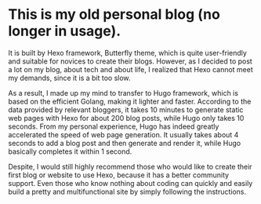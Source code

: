 # This is my old personal blog (no longer in usage).

It is built by Hexo framework, Butterfly theme, which is quite user-friendly and suitable for novices to create their blogs.
However, as I decided to post a lot on my blog, about tech and about life, I realized that Hexo cannot meet my demands, since it is 
a bit too slow.

As a result, I made up my mind to transfer to Hugo framework, which is based on the efficient Golang, making it lighter and faster.
According to the data provided by relevant bloggers, it takes 10 minutes to generate static web pages with Hexo for about 200 blog posts, 
while Hugo only takes 10 seconds. From my personal experience, Hugo has indeed greatly accelerated the speed of web page generation. 
It usually takes about 4 seconds to add a blog post and then generate and render it, while Hugo basically completes it within 1 second.

Despite, I would still highly recommend those who would like to create their first blog or website to use Hexo, because it has a better community support.
Even those who know nothing about coding can quickly and easily build a pretty and multifunctional site by simply following the instructions.
